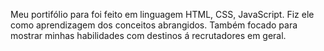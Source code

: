 Meu portifólio para foi feito em linguagem HTML, CSS, JavaScript. Fiz ele como aprendizagem dos conceitos abrangidos. Também focado para mostrar minhas habilidades com destinos á recrutadores em geral.
